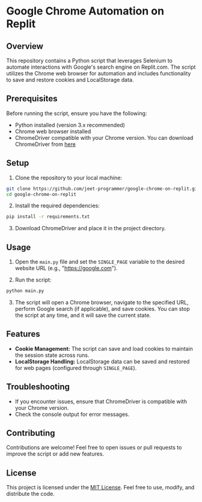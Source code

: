 # Google Chrome Automation on Replit

## Overview

This repository contains a Python script that leverages Selenium to automate interactions with Google's search engine on Replit.com. The script utilizes the Chrome web browser for automation and includes functionality to save and restore cookies and LocalStorage data.

## Prerequisites

Before running the script, ensure you have the following:

- Python installed (version 3.x recommended)
- Chrome web browser installed
- ChromeDriver compatible with your Chrome version. You can download ChromeDriver from [here](https://sites.google.com/chromium.org/driver/)

## Setup

1. Clone the repository to your local machine:

```bash
git clone https://github.com/jeet-programmer/google-chrome-on-replit.git
cd google-chrome-on-replit
```

2. Install the required dependencies:

```bash
pip install -r requirements.txt
```

3. Download ChromeDriver and place it in the project directory.

## Usage

1. Open the `main.py` file and set the `SINGLE_PAGE` variable to the desired website URL (e.g., "https://google.com").

2. Run the script:

```bash
python main.py
```

3. The script will open a Chrome browser, navigate to the specified URL, perform Google search (if applicable), and save cookies. You can stop the script at any time, and it will save the current state.

## Features

- **Cookie Management:** The script can save and load cookies to maintain the session state across runs.
- **LocalStorage Handling:** LocalStorage data can be saved and restored for web pages (configured through `SINGLE_PAGE`).

## Troubleshooting

- If you encounter issues, ensure that ChromeDriver is compatible with your Chrome version.
- Check the console output for error messages.

## Contributing

Contributions are welcome! Feel free to open issues or pull requests to improve the script or add new features.

## License

This project is licensed under the [MIT License](LICENSE). Feel free to use, modify, and distribute the code.
